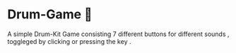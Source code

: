 # Drum-Game 🥁
A simple Drum-Kit Game consisting 7 different buttons for different sounds , toggleged by clicking or pressing the key .
